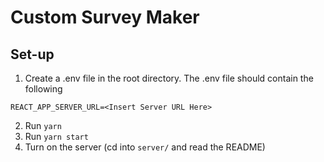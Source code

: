 # Custom Survey Maker
## Set-up
1. Create a .env file in the root directory.  The .env file should contain the following
```
REACT_APP_SERVER_URL=<Insert Server URL Here>
```
2. Run ```yarn``` 
3. Run ```yarn start```
4. Turn on the server (cd into ```server/``` and read the README)